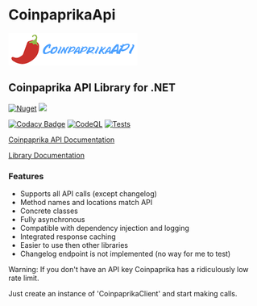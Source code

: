 # CoinpaprikaApi
![Coinpaprika Logo](https://raw.githubusercontent.com/ByronAP/CoinpaprikaApi/dev/coinpaprika-logo-banner-256x64.png)
## Coinpaprika API Library for .NET

[![Nuget](https://img.shields.io/nuget/v/CoinpaprikaAPI)](https://www.nuget.org/packages/CoinpaprikaAPI)
[![](https://img.shields.io/static/v1?label=Sponsor&message=%E2%9D%A4&logo=GitHub&color=%23fe8e86)](https://github.com/sponsors/ByronAP)

[![Codacy Badge](https://app.codacy.com/project/badge/Grade/4597bd69581d4039ae591a161fa43f83)](https://www.codacy.com/gh/ByronAP/CoinpaprikaApi/dashboard?utm_source=github.com&amp;utm_medium=referral&amp;utm_content=ByronAP/CoinpaprikaApi&amp;utm_campaign=Badge_Grade)
[![CodeQL](https://github.com/ByronAP/CoinpaprikaApi/actions/workflows/codeql.yml/badge.svg)](https://github.com/ByronAP/CoinpaprikaApi/actions/workflows/codeql.yml)
[![Tests](https://github.com/ByronAP/CoinpaprikaApi/actions/workflows/dev_test_dotnet.yml/badge.svg)](https://github.com/ByronAP/CoinpaprikaApi/actions/workflows/dev_test_dotnet.yml)

[Coinpaprika API Documentation](https://api.coinpaprika.com/)

[Library Documentation](https://byronap.github.io/CoinpaprikaApi_docs)

### Features

+   Supports all API calls (except changelog)
+   Method names and locations match API
+   Concrete classes
+   Fully asynchronous
+   Compatible with dependency injection and logging
+   Integrated response caching
+   Easier to use then other libraries
+   Changelog endpoint is not implemented (no way for me to test)


Warning: If you don't have an API key Coinpaprika has a ridiculously low rate limit.


Just create an instance of 'CoinpaprikaClient' and start making calls.
